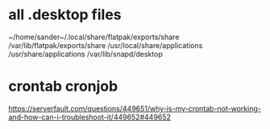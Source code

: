 # all .desktop files

~/home/sander~/.local/share/flatpak/exports/share
/var/lib/flatpak/exports/share
/usr/local/share/applications
/usr/share/applications
/var/lib/snapd/desktop

# crontab cronjob

https://serverfault.com/questions/449651/why-is-my-crontab-not-working-and-how-can-i-troubleshoot-it/449652#449652
